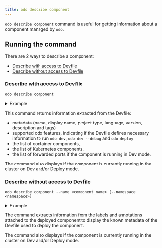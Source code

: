 ```yaml
---
title: odo describe component
---
```


`odo describe component` command is useful for getting information about a component managed by `odo`. 

## Running the command
There are 2 ways to describe a component:
- [Describe with access to Devfile](#describe-with-access-to-devfile)
- [Describe without access to Devfile](#describe-without-access-to-devfile)

### Describe with access to Devfile
```shell
odo describe component
```
<details>
<summary>Example</summary>

```shell
$ odo describe component
Name: my-nodejs
Display Name: Node.js Runtime
Project Type: nodejs
Language: javascript
Version: 1.0.1
Description: Stack with Node.js 14
Tags: NodeJS, Express, ubi8

Running in: Deploy

Supported odo features:
•  Dev: true
•  Deploy: true
•  Debug: true

Container components:
•  runtime

Kubernetes components:
 •  outerloop-deployment
 •  outerloop-service
 •  outerloop-url-ingress
 •  outerloop-url-route

Kubernetes Ingresses:
 •  my-nodejs-app: nodejs.example.com/
 •  my-nodejs-app: nodejs.example.com/foo

Kubernetes Routes:
 •  my-nodejs-app: my-nodejs-app-phmartin-crt-dev.apps.sandbox-m2.ll9k.p1.openshiftapps.com/testpath

```
</details>

This command returns information extracted from the Devfile:
- metadata (name, display name, project type, language, version, description and tags)
- supported odo features, indicating if the Devfile defines necessary information to run `odo dev`, `odo dev --debug` and `odo deploy`
- the list of container components,
- the list of Kubernetes components.
- the list of forwarded ports if the component is running in Dev mode.

The command also displays if the component is currently running in the cluster on Dev and/or Deploy mode.

### Describe without access to Devfile

```shell
odo describe component --name <component_name> [--namespace <namespace>]
```
<details>
<summary>Example</summary>

```shell
$ odo describe component --name my-nodejs
Name: my-nodejs
Display Name: Unknown
Project Type: nodejs
Language: Unknown
Version: Unknown
Description: Unknown
Tags: 

Running in: Deploy

Supported odo features:
 •  Dev: Unknown
 •  Deploy: Unknown
 •  Debug: Unknown

Kubernetes Ingresses:
 •  my-nodejs-app: nodejs.example.com/
 •  my-nodejs-app: nodejs.example.com/foo

Kubernetes Routes:
 •  my-nodejs-app: my-nodejs-app-phmartin-crt-dev.apps.sandbox-m2.ll9k.p1.openshiftapps.com/testpath

```
</details>

The command extracts information from the labels and annotations attached to the deployed component to display the known metadata of the Devfile used to deploy the component.

The command also displays if the component is currently running in the cluster on Dev and/or Deploy mode.
